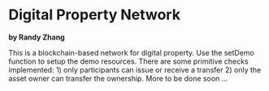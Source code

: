 # Digital Property Network
**by Randy Zhang**

This is a blockchain-based network for digital property. Use the setDemo function to setup the demo resources. There are some primitive checks implemented: 1) only participants can issue or receive a transfer 2) only the asset owner can transfer the ownership. More to be done soon ...
